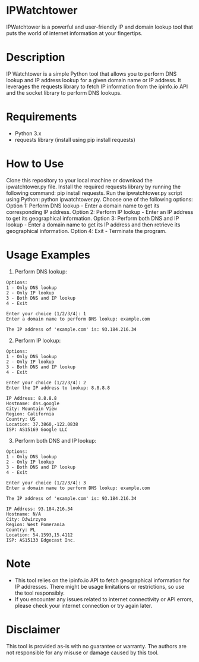 # IPWatchtower
IPWatchtower is a powerful and user-friendly IP and domain lookup tool that puts the world of internet information at your fingertips.

# Description
IP Watchtower is a simple Python tool that allows you to perform DNS lookup and IP address lookup for a given domain name or IP address. It leverages the requests library to fetch IP information from the ipinfo.io API and the socket library to perform DNS lookups.

# Requirements
* Python 3.x
* requests library (install using pip install requests)

# How to Use
Clone this repository to your local machine or download the ipwatchtower.py file.
Install the required requests library by running the following command: pip install requests.
Run the ipwatchtower.py script using Python: python ipwatchtower.py.
Choose one of the following options:
  Option 1: Perform DNS lookup - Enter a domain name to get its corresponding IP address.
  Option 2: Perform IP lookup - Enter an IP address to get its geographical information.
  Option 3: Perform both DNS and IP lookup - Enter a domain name to get its IP address and then retrieve its geographical information.
  Option 4: Exit - Terminate the program.

# Usage Examples
1. Perform DNS lookup:
```
Options:
1 - Only DNS lookup
2 - Only IP lookup
3 - Both DNS and IP lookup
4 - Exit

Enter your choice (1/2/3/4): 1
Enter a domain name to perform DNS lookup: example.com

The IP address of 'example.com' is: 93.184.216.34
```
2. Perform IP lookup:
```
Options:
1 - Only DNS lookup
2 - Only IP lookup
3 - Both DNS and IP lookup
4 - Exit

Enter your choice (1/2/3/4): 2
Enter the IP address to lookup: 8.8.8.8

IP Address: 8.8.8.8
Hostname: dns.google
City: Mountain View
Region: California
Country: US
Location: 37.3860,-122.0838
ISP: AS15169 Google LLC
```
3. Perform both DNS and IP lookup:
```
Options:
1 - Only DNS lookup
2 - Only IP lookup
3 - Both DNS and IP lookup
4 - Exit

Enter your choice (1/2/3/4): 3
Enter a domain name to perform DNS lookup: example.com

The IP address of 'example.com' is: 93.184.216.34

IP Address: 93.184.216.34
Hostname: N/A
City: Dźwirzyno
Region: West Pomerania
Country: PL
Location: 54.1593,15.4112
ISP: AS15133 Edgecast Inc.
```

# Note
* This tool relies on the ipinfo.io API to fetch geographical information for IP addresses. There might be usage limitations or restrictions, so use the tool responsibly.
* If you encounter any issues related to internet connectivity or API errors, please check your internet connection or try again later.

# Disclaimer
This tool is provided as-is with no guarantee or warranty. The authors are not responsible for any misuse or damage caused by this tool.
